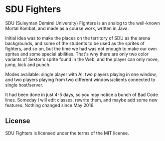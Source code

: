 # SDU Fighters

SDU (Suleyman Demirel University) Fighters is an analog to the well-known Mortal Kombat, and made as a course work, written in Java.

Initial idea was to make the places on the territory of SDU as the arena backgrounds, and some of the students to be used as the sprites of fighters, and so on, but the time we had was not enough to make our own sprites and some special abilities. That's why there are only two color variants of Sektor's sprite found in the Web, and the player can only move, jump, kick and punch.

Modes available: single player with AI, two players playing in one window, and two players playing from two different windows/clients connected to single host/server.

It had been done in just 4-5 days, so you may notice a bunch of Bad Code lines. Someday I will edit classes, rewrite them, and maybe add some new features.
Nothing changed since May 2016.

## License

SDU Fighters is licensed under the terms of the MIT license.
